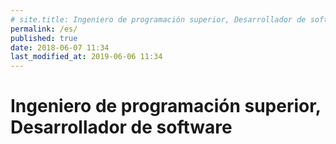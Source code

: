 ```yaml
---
# site.title: Ingeniero de programación superior, Desarrollador de software
permalink: /es/
published: true
date: 2018-06-07 11:34
last_modified_at: 2019-06-06 11:34
---
```


# Ingeniero de programación superior, Desarrollador de software